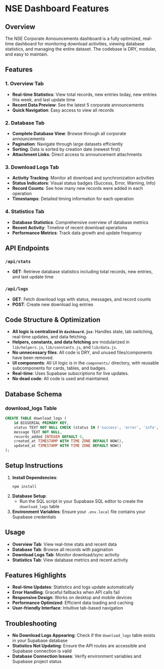 # NSE Dashboard Features

## Overview

The NSE Corporate Announcements dashboard is a fully optimized, real-time dashboard for monitoring download activities, viewing database statistics, and managing the entire dataset. The codebase is DRY, modular, and easy to maintain.

## Features

### 1. Overview Tab
- **Real-time Statistics**: View total records, new entries today, new entries this week, and last update time
- **Recent Data Preview**: See the latest 5 corporate announcements
- **Quick Navigation**: Easy access to view all records

### 2. Database Tab
- **Complete Database View**: Browse through all corporate announcements
- **Pagination**: Navigate through large datasets efficiently
- **Sorting**: Data is sorted by creation date (newest first)
- **Attachment Links**: Direct access to announcement attachments

### 3. Download Logs Tab
- **Activity Tracking**: Monitor all download and synchronization activities
- **Status Indicators**: Visual status badges (Success, Error, Warning, Info)
- **Record Counts**: See how many new records were added in each operation
- **Timestamps**: Detailed timing information for each operation

### 4. Statistics Tab
- **Database Statistics**: Comprehensive overview of database metrics
- **Recent Activity**: Timeline of recent download operations
- **Performance Metrics**: Track data growth and update frequency

## API Endpoints

### `/api/stats`
- **GET**: Retrieve database statistics including total records, new entries, and last update time

### `/api/logs`
- **GET**: Fetch download logs with status, messages, and record counts
- **POST**: Create new download log entries

## Code Structure & Optimization

- **All logic is centralized in `dashboard.jsx`**: Handles state, tab switching, real-time updates, and data fetching.
- **Helpers, constants, and data fetching** are modularized in `lib/helpers.js`, `lib/constants.js`, and `lib/data.js`.
- **No unnecessary files**: All code is DRY, and unused files/components have been removed.
- **UI components**: All UI logic is in the `components/` directory, with reusable subcomponents for cards, tables, and badges.
- **Real-time**: Uses Supabase subscriptions for live updates.
- **No dead code**: All code is used and maintained.

## Database Schema

### download_logs Table
```sql
CREATE TABLE download_logs (
    id BIGSERIAL PRIMARY KEY,
    status TEXT NOT NULL CHECK (status IN ('success', 'error', 'info', 'warning')),
    message TEXT NOT NULL,
    records_added INTEGER DEFAULT 0,
    created_at TIMESTAMP WITH TIME ZONE DEFAULT NOW(),
    updated_at TIMESTAMP WITH TIME ZONE DEFAULT NOW()
);
```

## Setup Instructions

1. **Install Dependencies**:
   ```bash
   npm install
   ```
2. **Database Setup**:
   - Run the SQL script in your Supabase SQL editor to create the `download_logs` table
3. **Environment Variables**:
   Ensure your `.env.local` file contains your Supabase credentials

## Usage

- **Overview Tab**: View real-time stats and recent data
- **Database Tab**: Browse all records with pagination
- **Download Logs Tab**: Monitor download/sync activity
- **Statistics Tab**: View database metrics and recent activity

## Features Highlights

- **Real-time Updates**: Statistics and logs update automatically
- **Error Handling**: Graceful fallbacks when API calls fail
- **Responsive Design**: Works on desktop and mobile devices
- **Performance Optimized**: Efficient data loading and caching
- **User-friendly Interface**: Intuitive tab-based navigation

## Troubleshooting

- **No Download Logs Appearing**: Check if the `download_logs` table exists in your Supabase database
- **Statistics Not Updating**: Ensure the API routes are accessible and Supabase connection is valid
- **Database Connection Issues**: Verify environment variables and Supabase project status 